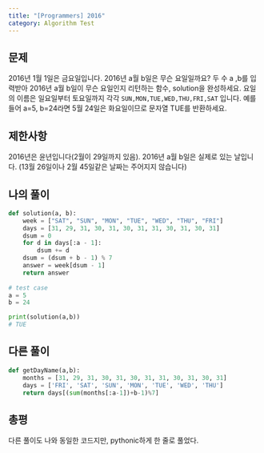 ```yaml
---
title: "[Programmers] 2016"
category: Algorithm Test
---
```


## 문제
2016년 1월 1일은 금요일입니다. 2016년 a월 b일은 무슨 요일일까요? 두 수 a ,b를 입력받아 2016년 a월 b일이 무슨 요일인지 리턴하는 함수, solution을 완성하세요. 요일의 이름은 일요일부터 토요일까지 각각 `SUN,MON,TUE,WED,THU,FRI,SAT`
입니다. 예를 들어 a=5, b=24라면 5월 24일은 화요일이므로 문자열 TUE를 반환하세요.


## 제한사항
2016년은 윤년입니다(2월이 29일까지 있음).
2016년 a월 b일은 실제로 있는 날입니다. (13월 26일이나 2월 45일같은 날짜는 주어지지 않습니다)

## 나의 풀이
```python
def solution(a, b):
    week = ["SAT", "SUN", "MON", "TUE", "WED", "THU", "FRI"]
    days = [31, 29, 31, 30, 31, 30, 31, 31, 30, 31, 30, 31]
    dsum = 0
    for d in days[:a - 1]:
        dsum += d
    dsum = (dsum + b - 1) % 7
    answer = week[dsum - 1]
    return answer
    
# test case
a = 5
b = 24

print(solution(a,b))
# TUE
```

## 다른 풀이
```python
def getDayName(a,b):
    months = [31, 29, 31, 30, 31, 30, 31, 31, 30, 31, 30, 31]
    days = ['FRI', 'SAT', 'SUN', 'MON', 'TUE', 'WED', 'THU']
    return days[(sum(months[:a-1])+b-1)%7]
```

## 총평
다른 풀이도 나와 동일한 코드지만, pythonic하게 한 줄로 풀었다.